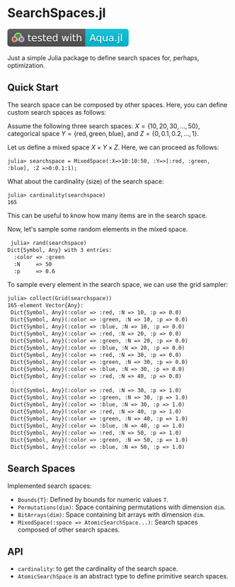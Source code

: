 # SearchSpaces.jl


[![Aqua QA](https://raw.githubusercontent.com/JuliaTesting/Aqua.jl/master/badge.svg)](https://github.com/JuliaTesting/Aqua.jl)

Just a simple Julia package to define search spaces for, perhaps, optimization.

## Quick Start

The search space can be composed by other spaces. Here, you can define custom search spaces
as follows:

Assume the following three search spaces: $X = \{10, 20, 30, \ldots, 50\}$,
categorical space $Y = \{\text{red}, \text{green}, \text{blue}\}$, and $Z = \{0, 0.1, 0.2, \ldots, 1\}$.

Let us define a mixed space $X \times Y \times Z$. Here, we can proceed as follows:


```julia-repl
julia> searchspace = MixedSpace(:X=>10:10:50, :Y=>[:red, :green, :blue], :Z =>0:0.1:1);
```

What about the cardinality (size) of the search space:

```julia-repl
julia> cardinality(searchspace)
165
```

This can be useful to know how many items are in the search space.

Now, let's sample some random elements in the mixed space.

```julia-repl
 julia> rand(searchspace)
Dict{Symbol, Any} with 3 entries:
  :color => :green
  :N     => 50
  :p     => 0.6
```

To sample every element in the search space, we can use the grid sampler:

```julia-repl
julia> collect(Grid(searchspace))
165-element Vector{Any}:
 Dict{Symbol, Any}(:color => :red, :N => 10, :p => 0.0)
 Dict{Symbol, Any}(:color => :green, :N => 10, :p => 0.0)
 Dict{Symbol, Any}(:color => :blue, :N => 10, :p => 0.0)
 Dict{Symbol, Any}(:color => :red, :N => 20, :p => 0.0)
 Dict{Symbol, Any}(:color => :green, :N => 20, :p => 0.0)
 Dict{Symbol, Any}(:color => :blue, :N => 20, :p => 0.0)
 Dict{Symbol, Any}(:color => :red, :N => 30, :p => 0.0)
 Dict{Symbol, Any}(:color => :green, :N => 30, :p => 0.0)
 Dict{Symbol, Any}(:color => :blue, :N => 30, :p => 0.0)
 Dict{Symbol, Any}(:color => :red, :N => 40, :p => 0.0)
 ⋮
 Dict{Symbol, Any}(:color => :red, :N => 30, :p => 1.0)
 Dict{Symbol, Any}(:color => :green, :N => 30, :p => 1.0)
 Dict{Symbol, Any}(:color => :blue, :N => 30, :p => 1.0)
 Dict{Symbol, Any}(:color => :red, :N => 40, :p => 1.0)
 Dict{Symbol, Any}(:color => :green, :N => 40, :p => 1.0)
 Dict{Symbol, Any}(:color => :blue, :N => 40, :p => 1.0)
 Dict{Symbol, Any}(:color => :red, :N => 50, :p => 1.0)
 Dict{Symbol, Any}(:color => :green, :N => 50, :p => 1.0)
 Dict{Symbol, Any}(:color => :blue, :N => 50, :p => 1.0)

```


## Search Spaces

Implemented search spaces:

- `Bounds{T}`: Defined by bounds for numeric values `T`.
- `Permutations(dim)`: Space containing permutations with dimension `dim`.
- `BitArrays(dim)`: Space containing bit arrays with dimension `dim`.
- `MixedSpace(:space => AtomicSearchSpace...)`: Search spaces composed of other search spaces.

## API

- `cardinality`: to get the cardinality of the search space.
- `AtomicSearchSpace` is an abstract type to define primitive search spaces.
